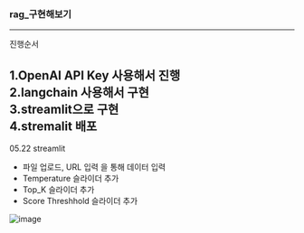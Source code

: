 ### rag_구현해보기 
---
진행순서<br>

1.OpenAI API Key 사용해서 진행  
2.langchain 사용해서 구현  
3.streamlit으로 구현  
4.stremalit 배포  
---
05.22 streamlit
- 파일 업로드, URL 입력 을 통해 데이터 입력
- Temperature 슬라이더 추가
- Top_K 슬라이더 추가
- Score Threshhold 슬라이더 추가

![image](https://github.com/ailiens/ragpt/assets/141120294/f6a9b807-c432-4a8d-9c82-d5e48035b5af)

